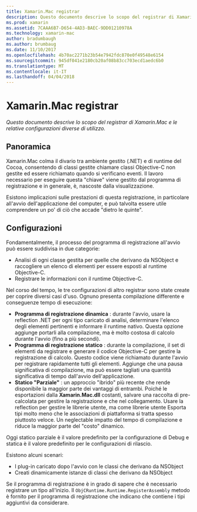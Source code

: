 ```yaml
---
title: Xamarin.Mac registrar
description: Questo documento descrive lo scopo del registrar di Xamarin.Mac e le relative configurazioni diverse di utilizzo.
ms.prod: xamarin
ms.assetid: 7CAAA6B7-D654-4AD3-BAEC-9DD01210978A
ms.technology: xamarin-mac
author: bradumbaugh
ms.author: brumbaug
ms.date: 11/10/2017
ms.openlocfilehash: 4b70ac2271b23b54e7942fdc870e0f49548e6154
ms.sourcegitcommit: 945df041e2180cb20af08b83cc703ecd1aedc6b0
ms.translationtype: MT
ms.contentlocale: it-IT
ms.lasthandoff: 04/04/2018
---
```

# <a name="xamarinmac-registrar"></a>Xamarin.Mac registrar

_Questo documento descrive lo scopo del registrar di Xamarin.Mac e le relative configurazioni diverse di utilizzo._

## <a name="overview"></a>Panoramica

Xamarin.Mac colma il divario tra ambiente gestito (.NET) e di runtime del Cocoa, consentendo di classi gestite chiamare classi Objective-C non gestite ed essere richiamato quando si verificano eventi. Il lavoro necessario per eseguire questa "chiave" viene gestito dal programma di registrazione e in generale, è, nascoste dalla visualizzazione.

Esistono implicazioni sulle prestazioni di questa registrazione, in particolare all'avvio dell'applicazione del computer, e può talvolta essere utile comprendere un po' di ciò che accade "dietro le quinte".

## <a name="configurations"></a>Configurazioni

Fondamentalmente, il processo del programma di registrazione all'avvio può essere suddivisa in due categorie:

- Analisi di ogni classe gestita per quelle che derivano da NSObject e raccogliere un elenco di elementi per essere esposti al runtime Objective-C.
- Registrare le informazioni con il runtime Objective-C.

Nel corso del tempo, le tre configurazioni di altro registrar sono state create per coprire diversi casi d'uso. Ognuno presenta compilazione differente e conseguenze tempo di esecuzione:

- **Programma di registrazione dinamica** : durante l'avvio, usare la reflection .NET per ogni tipo caricato di analisi, determinare l'elenco degli elementi pertinenti e informare il runtime nativo. Questa opzione aggiunge portarli alla compilazione, ma è molto costosa di calcolo durante l'avvio (fino a più secondi).
- **Programma di registrazione statico** : durante la compilazione, il set di elementi da registrare e generare il codice Objective-C per gestire la registrazione di calcolo. Questo codice viene richiamato durante l'avvio per registrare rapidamente tutti gli elementi. Aggiunge che una pausa significativa di compilazione, ma può essere tagliati una quantità significativa di tempo dall'avvio dell'applicazione.
- **Statico "Parziale"** : un approccio "ibrido" più recente che rende disponibile la maggior parte dei vantaggi di entrambi. Poiché le esportazioni dalla **Xamarin.Mac.dll** costanti, salvare una raccolta di pre-calcolata per gestire la registrazione e che nel collegamento. Usare la reflection per gestire le librerie utente, ma come librerie utente Esporta tipi molto meno che le associazioni di piattaforma si tratta spesso piuttosto veloce. Un neglectable impatto del tempo di compilazione e riduce la maggior parte del "costo" dinamico.

Oggi statico parziale è il valore predefinito per la configurazione di Debug e statica è il valore predefinito per le configurazioni di rilascio.

Esistono alcuni scenari:

- I plug-in caricato dopo l'avvio con le classi che derivano da NSObject
- Creati dinamicamente istanze di classi che derivano da NSObject

Se il programma di registrazione è in grado di sapere che è necessario registrare un tipo all'inizio. Il `ObjCRuntime.Runtime.RegisterAssembly` metodo è fornito per il programma di registrazione che indicano che contiene i tipi aggiuntivi da considerare.
